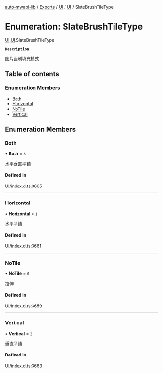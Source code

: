 [auto-mwapi-lib](../README.md) / [Exports](../modules.md) / [UI](../modules/UI.md) / [UI](../modules/UI.UI.md) / SlateBrushTileType

# Enumeration: SlateBrushTileType

[UI](../modules/UI.md).[UI](../modules/UI.UI.md).SlateBrushTileType

**`Description`**

图片画刷填充模式

## Table of contents

### Enumeration Members

- [Both](UI.UI.SlateBrushTileType.md#both)
- [Horizontal](UI.UI.SlateBrushTileType.md#horizontal)
- [NoTile](UI.UI.SlateBrushTileType.md#notile)
- [Vertical](UI.UI.SlateBrushTileType.md#vertical)

## Enumeration Members

### Both

• **Both** = ``3``

水平垂直平铺

#### Defined in

UI/index.d.ts:3665

___

### Horizontal

• **Horizontal** = ``1``

水平平铺

#### Defined in

UI/index.d.ts:3661

___

### NoTile

• **NoTile** = ``0``

拉伸

#### Defined in

UI/index.d.ts:3659

___

### Vertical

• **Vertical** = ``2``

垂直平铺

#### Defined in

UI/index.d.ts:3663
